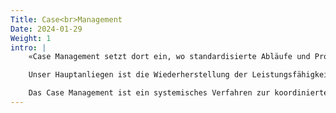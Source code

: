 ```yaml
---
Title: Case<br>Management
Date: 2024-01-29
Weight: 1
intro: |
    «Case Management setzt dort ein, wo standardisierte Abläufe und Prozesse an ihre Grenzen stossen»

    Unser Hauptanliegen ist die Wiederherstellung der Leistungsfähigkeit, Integration am Arbeitsplatz und Verhinderung der Invalidität. - ?

    Das Case Management ist ein systemisches Verfahren zur koordinierten Bearbeitung komplexer Fragestellungen. Der auf Unterstützung, Koordination und Kooperation angelegte Prozess, zeichnet sich durch eine ressourcenorientierte Haltung gegenüber der Mitarbeitenden aus. Die Autonomie aller Betroffenen Personen wird respektiert und die Entfaltung des eigenen Potenzials unterstützt und gefördert.
---
```


